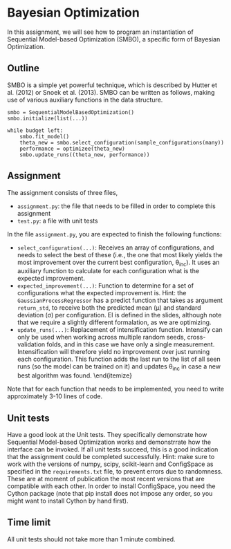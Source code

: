 # Bayesian Optimization

In this assignment, we will see how to program an instantiation of Sequential Model-based Optimization (SMBO), a specific form of Bayesian Optimization. 

## Outline
SMBO is a simple yet powerful technique, which is described by Hutter et al. (2012) or Snoek et al. (2013). 
SMBO can be written as follows, making use of various auxiliary functions in the data structure. 

```
smbo = SequentialModelBasedOptimization()
smbo.initialize(list(...))

while budget left:
    smbo.fit_model()
    theta_new = smbo.select_configuration(sample_configurations(many))
    performance = optimizee(theta_new)
    smbo.update_runs((theta_new, performance))
```

## Assignment
The assignment consists of three files, 
* `assignment.py`: the file that needs to be filled in order to complete this assignment
* `test.py`: a file with unit tests

In the file `assignment.py`, you are expected to finish the following functions:
* `select_configuration(...)`: Receives an array of configurations, and needs to select the best of these (i.e., the one that most likely yields the most improvement over the current best configuration, &theta;<sub>inc</sub>). It uses an auxiliary function to calculate for each configuration what is the expected improvement. 
* `expected_improvement(...)`: Function to determine for a set of configurations what the expected improvement is. Hint: the `GaussianProcessRegressor` has a predict function that takes as argument `return_std`, to receive both the predicted mean (&mu;) and standard deviation (&sigma;) per configuration. EI is defined in the slides, although note that we require a slightly different formalation, as we are optimizing.
* `update_runs(...)`: Replacement of intensification function. Intensify can only be used when working across multiple random seeds, cross-validation folds, and in this case we have only a single measurement. Intensification will therefore yield no improvement over just running each configuration. This function adds the last run to the list of all seen runs (so the model can be trained on it) and updates &theta;<sub>inc</sub> in case a new best algorithm was found. 
\end{itemize}

Note that for each function that needs to be implemented, you need to write approximately 3-10 lines of code.

## Unit tests

Have a good look at the Unit tests. They specifically demonstrate how Sequential Model-based Optimization works and demonstrrate how the interface can be invoked. 
If all unit tests succeed, this is a good indication that the assignment could be completed successfully. 
Hint: make sure to work with the versions of numpy, scipy, scikit-learn and ConfigSpace as specified in the `requirements.txt` file, to prevent errors due to randomness. 
These are at moment of publication the most recent versions that are compatible with each other. 
In order to install ConfigSpace, you need the Cython package (note that pip install does not impose any order, so you might want to install Cython by hand first). 

## Time limit

All unit tests should not take more than 1 minute combined. 

